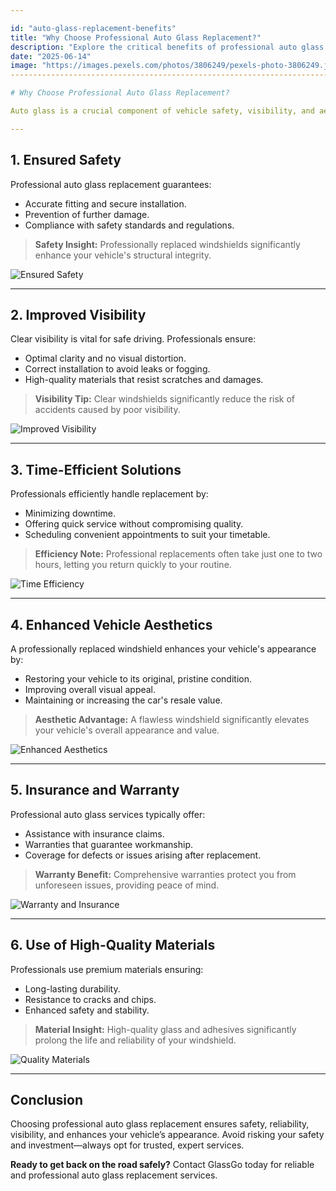 ```yaml
---

id: "auto-glass-replacement-benefits"
title: "Why Choose Professional Auto Glass Replacement?"
description: "Explore the critical benefits of professional auto glass replacement, including enhanced safety, improved visibility, better aesthetics, and reliable installation."
date: "2025-06-14"
image: "https://images.pexels.com/photos/3806249/pexels-photo-3806249.jpeg?auto=compress&cs=tinysrgb&w=1260&h=750&dpr=1"
-----------------------------------------------------------------------------------------------------------------------------------------------------------------------------------------------------------------------------------------------

# Why Choose Professional Auto Glass Replacement?

Auto glass is a crucial component of vehicle safety, visibility, and aesthetics. Opting for professional auto glass replacement services offers significant benefits that surpass DIY or quick-fix solutions. Here’s why it's important to trust professionals for auto glass replacement.

---
```


## 1. **Ensured Safety**

Professional auto glass replacement guarantees:

* Accurate fitting and secure installation.
* Prevention of further damage.
* Compliance with safety standards and regulations.

> **Safety Insight:** Professionally replaced windshields significantly enhance your vehicle's structural integrity.

![Ensured Safety](https://images.pexels.com/photos/4062427/pexels-photo-4062427.jpeg?auto=compress\&cs=tinysrgb\&w=1260\&h=750\&dpr=1)

---

## 2. **Improved Visibility**

Clear visibility is vital for safe driving. Professionals ensure:

* Optimal clarity and no visual distortion.
* Correct installation to avoid leaks or fogging.
* High-quality materials that resist scratches and damages.

> **Visibility Tip:** Clear windshields significantly reduce the risk of accidents caused by poor visibility.

![Improved Visibility](https://images.pexels.com/photos/7994430/pexels-photo-7994430.jpeg?auto=compress\&cs=tinysrgb\&w=1260\&h=750\&dpr=1)

---

## 3. **Time-Efficient Solutions**

Professionals efficiently handle replacement by:

* Minimizing downtime.
* Offering quick service without compromising quality.
* Scheduling convenient appointments to suit your timetable.

> **Efficiency Note:** Professional replacements often take just one to two hours, letting you return quickly to your routine.

![Time Efficiency](https://images.pexels.com/photos/3806249/pexels-photo-3806249.jpeg?auto=compress\&cs=tinysrgb\&w=1260\&h=750\&dpr=1)

---

## 4. **Enhanced Vehicle Aesthetics**

A professionally replaced windshield enhances your vehicle's appearance by:

* Restoring your vehicle to its original, pristine condition.
* Improving overall visual appeal.
* Maintaining or increasing the car's resale value.

> **Aesthetic Advantage:** A flawless windshield significantly elevates your vehicle's overall appearance and value.

![Enhanced Aesthetics](https://images.pexels.com/photos/6642499/pexels-photo-6642499.jpeg?auto=compress\&cs=tinysrgb\&w=1260\&h=750\&dpr=1)

---

## 5. **Insurance and Warranty**

Professional auto glass services typically offer:

* Assistance with insurance claims.
* Warranties that guarantee workmanship.
* Coverage for defects or issues arising after replacement.

> **Warranty Benefit:** Comprehensive warranties protect you from unforeseen issues, providing peace of mind.

![Warranty and Insurance](https://images.pexels.com/photos/6393005/pexels-photo-6393005.jpeg?auto=compress\&cs=tinysrgb\&w=1260\&h=750\&dpr=1)

---

## 6. **Use of High-Quality Materials**

Professionals use premium materials ensuring:

* Long-lasting durability.
* Resistance to cracks and chips.
* Enhanced safety and stability.

> **Material Insight:** High-quality glass and adhesives significantly prolong the life and reliability of your windshield.

![Quality Materials](https://images.pexels.com/photos/6872597/pexels-photo-6872597.jpeg?auto=compress\&cs=tinysrgb\&w=1260\&h=750\&dpr=1)

---

## Conclusion

Choosing professional auto glass replacement ensures safety, reliability, visibility, and enhances your vehicle’s appearance. Avoid risking your safety and investment—always opt for trusted, expert services.

**Ready to get back on the road safely?** Contact GlassGo today for reliable and professional auto glass replacement services.
